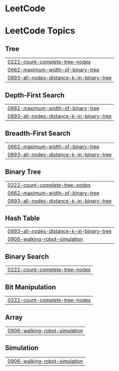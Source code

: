# LeetCode
<!---LeetCode Topics Start-->
# LeetCode Topics
## Tree
|  |
| ------- |
| [0222-count-complete-tree-nodes](https://github.com/Chandrkant-majumdar/LeetCode/tree/master/0222-count-complete-tree-nodes) |
| [0662-maximum-width-of-binary-tree](https://github.com/Chandrkant-majumdar/LeetCode/tree/master/0662-maximum-width-of-binary-tree) |
| [0893-all-nodes-distance-k-in-binary-tree](https://github.com/Chandrkant-majumdar/LeetCode/tree/master/0893-all-nodes-distance-k-in-binary-tree) |
## Depth-First Search
|  |
| ------- |
| [0662-maximum-width-of-binary-tree](https://github.com/Chandrkant-majumdar/LeetCode/tree/master/0662-maximum-width-of-binary-tree) |
| [0893-all-nodes-distance-k-in-binary-tree](https://github.com/Chandrkant-majumdar/LeetCode/tree/master/0893-all-nodes-distance-k-in-binary-tree) |
## Breadth-First Search
|  |
| ------- |
| [0662-maximum-width-of-binary-tree](https://github.com/Chandrkant-majumdar/LeetCode/tree/master/0662-maximum-width-of-binary-tree) |
| [0893-all-nodes-distance-k-in-binary-tree](https://github.com/Chandrkant-majumdar/LeetCode/tree/master/0893-all-nodes-distance-k-in-binary-tree) |
## Binary Tree
|  |
| ------- |
| [0222-count-complete-tree-nodes](https://github.com/Chandrkant-majumdar/LeetCode/tree/master/0222-count-complete-tree-nodes) |
| [0662-maximum-width-of-binary-tree](https://github.com/Chandrkant-majumdar/LeetCode/tree/master/0662-maximum-width-of-binary-tree) |
| [0893-all-nodes-distance-k-in-binary-tree](https://github.com/Chandrkant-majumdar/LeetCode/tree/master/0893-all-nodes-distance-k-in-binary-tree) |
## Hash Table
|  |
| ------- |
| [0893-all-nodes-distance-k-in-binary-tree](https://github.com/Chandrkant-majumdar/LeetCode/tree/master/0893-all-nodes-distance-k-in-binary-tree) |
| [0906-walking-robot-simulation](https://github.com/Chandrkant-majumdar/LeetCode/tree/master/0906-walking-robot-simulation) |
## Binary Search
|  |
| ------- |
| [0222-count-complete-tree-nodes](https://github.com/Chandrkant-majumdar/LeetCode/tree/master/0222-count-complete-tree-nodes) |
## Bit Manipulation
|  |
| ------- |
| [0222-count-complete-tree-nodes](https://github.com/Chandrkant-majumdar/LeetCode/tree/master/0222-count-complete-tree-nodes) |
## Array
|  |
| ------- |
| [0906-walking-robot-simulation](https://github.com/Chandrkant-majumdar/LeetCode/tree/master/0906-walking-robot-simulation) |
## Simulation
|  |
| ------- |
| [0906-walking-robot-simulation](https://github.com/Chandrkant-majumdar/LeetCode/tree/master/0906-walking-robot-simulation) |
<!---LeetCode Topics End-->